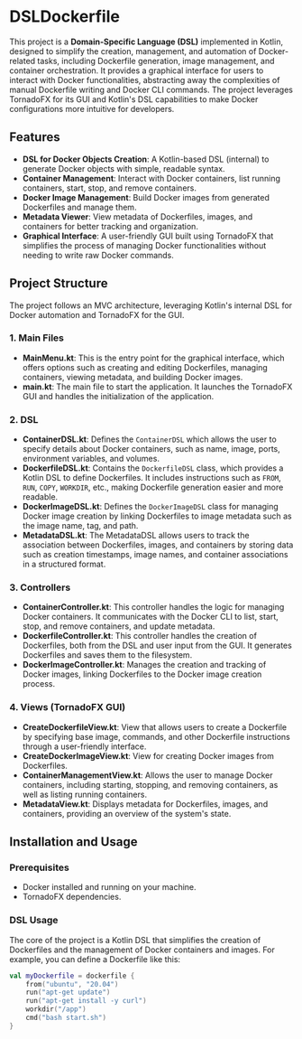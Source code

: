 # DSLDockerfile

This project is a **Domain-Specific Language (DSL)** implemented in Kotlin, designed to simplify the creation, management, and automation of Docker-related tasks, including Dockerfile generation, image management, and container orchestration. It provides a graphical interface for users to interact with Docker functionalities, abstracting away the complexities of manual Dockerfile writing and Docker CLI commands. The project leverages TornadoFX for its GUI and Kotlin's DSL capabilities to make Docker configurations more intuitive for developers.

## Features

- **DSL for Docker Objects Creation**: A Kotlin-based DSL (internal) to generate Docker objects with simple, readable syntax.
- **Container Management**: Interact with Docker containers, list running containers, start, stop, and remove containers.
- **Docker Image Management**: Build Docker images from generated Dockerfiles and manage them.
- **Metadata Viewer**: View metadata of Dockerfiles, images, and containers for better tracking and organization.
- **Graphical Interface**: A user-friendly GUI built using TornadoFX that simplifies the process of managing Docker functionalities without needing to write raw Docker commands.

## Project Structure

The project follows an MVC architecture, leveraging Kotlin's internal DSL for Docker automation and TornadoFX for the GUI.

### 1. **Main Files**
   - **MainMenu.kt**: This is the entry point for the graphical interface, which offers options such as creating and editing Dockerfiles, managing containers, viewing metadata, and building Docker images.
   - **main.kt**: The main file to start the application. It launches the TornadoFX GUI and handles the initialization of the application.

### 2. **DSL**
   - **ContainerDSL.kt**: Defines the `ContainerDSL` which allows the user to specify details about Docker containers, such as name, image, ports, environment variables, and volumes.
   - **DockerfileDSL.kt**: Contains the `DockerfileDSL` class, which provides a Kotlin DSL to define Dockerfiles. It includes instructions such as `FROM`, `RUN`, `COPY`, `WORKDIR`, etc., making Dockerfile generation easier and more readable.
   - **DockerImageDSL.kt**: Defines the `DockerImageDSL` class for managing Docker image creation by linking Dockerfiles to image metadata such as the image name, tag, and path.
   - **MetadataDSL.kt**: The MetadataDSL allows users to track the association between Dockerfiles, images, and containers by storing data such as creation timestamps, image names, and container associations in a structured format.

### 3. **Controllers**
   - **ContainerController.kt**: This controller handles the logic for managing Docker containers. It communicates with the Docker CLI to list, start, stop, and remove containers, and update metadata.
   - **DockerfileController.kt**: This controller handles the creation of Dockerfiles, both from the DSL and user input from the GUI. It generates Dockerfiles and saves them to the filesystem.
   - **DockerImageController.kt**: Manages the creation and tracking of Docker images, linking Dockerfiles to the Docker image creation process.

### 4. **Views (TornadoFX GUI)**
   - **CreateDockerfileView.kt**: View that allows users to create a Dockerfile by specifying base image, commands, and other Dockerfile instructions through a user-friendly interface.
   - **CreateDockerImageView.kt**: View for creating Docker images from Dockerfiles.
   - **ContainerManagementView.kt**: Allows the user to manage Docker containers, including starting, stopping, and removing containers, as well as listing running containers.
   - **MetadataView.kt**: Displays metadata for Dockerfiles, images, and containers, providing an overview of the system's state.

## Installation and Usage

### Prerequisites
- Docker installed and running on your machine.
- TornadoFX dependencies.

### DSL Usage

The core of the project is a Kotlin DSL that simplifies the creation of Dockerfiles and the management of Docker containers and images. For example, you can define a Dockerfile like this:

```kotlin
val myDockerfile = dockerfile {
    from("ubuntu", "20.04")
    run("apt-get update")
    run("apt-get install -y curl")
    workdir("/app")
    cmd("bash start.sh")
}
```
